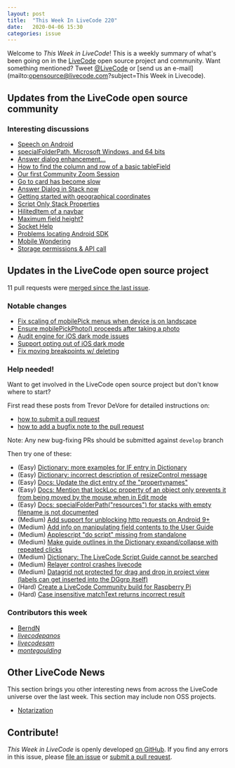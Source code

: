 ```yaml
---
layout: post
title:  "This Week In LiveCode 220"
date:   2020-04-06 15:30
categories: issue
---
```


Welcome to *This Week in LiveCode*!  This is a weekly summary of what's been
going on in the [LiveCode](https://livecode.com/) open source project and
community.  Want something mentioned?  Tweet
[@LiveCode](https://twitter.com/LiveCode) or
[send us an e-mail](mailto:opensource@livecode.com?subject=This Week in Livecode).

## Updates from the LiveCode open source community

<!---
### News & blog posts

- [October only: Get a Hacktoberfest t-shirt by contributing to LiveCode](https://hacktoberfest.digitalocean.com): Submit 4 pull requests and get a free Hacktoberfest T-shirt!
--->

### Interesting discussions

- [Speech on Android](https://www.mail-archive.com/use-livecode@lists.runrev.com/msg106813.html)
- [specialFolderPath, Microsoft Windows, and 64 bits](https://www.mail-archive.com/use-livecode@lists.runrev.com/msg106814.html)
- [Answer dialog enhancement...](https://www.mail-archive.com/use-livecode@lists.runrev.com/msg106832.html)
- [How to find the column and row of a basic tableField](https://www.mail-archive.com/use-livecode@lists.runrev.com/msg106849.html)
- [Our first Community Zoom Session](https://www.mail-archive.com/use-livecode@lists.runrev.com/msg106861.html)
- [Go to card has become slow](https://www.mail-archive.com/use-livecode@lists.runrev.com/msg106879.html)
- [Answer Dialog in Stack now](https://www.mail-archive.com/use-livecode@lists.runrev.com/msg106889.html)
- [Getting started with geographical coordinates](https://www.mail-archive.com/use-livecode@lists.runrev.com/msg106909.html)
- [Script Only Stack Properties](https://www.mail-archive.com/use-livecode@lists.runrev.com/msg106953.html)
- [HilitedItem of a navbar](https://www.mail-archive.com/use-livecode@lists.runrev.com/msg106967.html)
- [Maximum field height?](https://www.mail-archive.com/use-livecode@lists.runrev.com/msg106975.html)
- [Socket Help](https://www.mail-archive.com/use-livecode@lists.runrev.com/msg106992.html)
- [Problems locating Android SDK](https://www.mail-archive.com/use-livecode@lists.runrev.com/msg107003.html)
- [Mobile Wondering](https://www.mail-archive.com/use-livecode@lists.runrev.com/msg107017.html)
- [Storage permissions & API call](http://forums.livecode.com/viewtopic.php?t=33863&p=189737#p189737)


## Updates in the LiveCode open source project

11 pull requests were [merged since the last issue](https://github.com/search?q=org%3Alivecode+is%3Apublic+is%3Apr+is%3Amerged+merged%3A2020-03-30..2020-04-05&type=Issues).

<!--
### New LiveCode releases

- [Release 9.6.0 DP-3](https://www.mail-archive.com/use-livecode@lists.runrev.com/msg106553.html)
-->

### Notable changes

- [Fix scaling of mobilePick menus when device is on landscape](https://github.com/livecode/livecode/pull/7311)
- [Ensure mobilePickPhoto() proceeds after taking a photo](https://github.com/livecode/livecode/pull/7309)
- [Audit engine for iOS dark mode issues](https://github.com/livecode/livecode/pull/7305)
- [Support opting out of iOS dark mode](https://github.com/livecode/livecode/pull/7301)
- [Fix moving breakpoints w/ deleting](https://github.com/livecode/livecode-ide/pull/2120)

<!---
### Bug of the week

- [Bug 22636 - handler textFormatSelection of stack editorcommon eats returns at end of text](https://quality.livecode.com/show_bug.cgi?id=22636)

The reporter provided a detailed recipe and that allowed us to test and confirm the problem quickly, and also submitted a PR with a suggested fix.
--->

### Help needed!

Want to get involved in the LiveCode open source project but don't know where
to start?  

First read these posts from Trevor DeVore for detailed instructions on:

- [how to submit a pull request](https://www.mail-archive.com/use-livecode@lists.runrev.com/msg98530.html)
- [how to add a bugfix note to the pull request](https://www.mail-archive.com/use-livecode@lists.runrev.com/msg98611.html)

Note: Any new bug-fixing PRs should be submitted against `develop` branch

Then try one of these:

- (Easy) [Dictionary: more examples for IF entry in Dictionary](https://quality.livecode.com/show_bug.cgi?id=22589)
- (Easy) [Dictionary: incorrect description of resizeControl message](https://quality.livecode.com/show_bug.cgi?id=17118)
- (Easy) [Docs: Update the dict entry of the "propertynames"](https://quality.livecode.com/show_bug.cgi?id=7375)
- (Easy) [Docs: Mention that lockLoc property of an object only prevents it from being moved by the mouse when in Edit mode](https://quality.livecode.com/show_bug.cgi?id=19848)
- (Easy) [Docs: specialFolderPath("resources") for stacks with empty filename is not documented](https://quality.livecode.com/show_bug.cgi?id=21183)
- (Medium) [Add support for unblocking http requests on Android 9+](http://quality.livecode.com/show_bug.cgi?id=22400)
- (Medium) [Add info on manipulating field contents to the User Guide](http://quality.livecode.com/show_bug.cgi?id=18990)
- (Medium) [Applescript "do script" missing from standalone](http://quality.livecode.com/show_bug.cgi?id=20993)
- (Medium) [Make guide outlines in the Dictionary expand/collapse with repeated clicks](http://quality.livecode.com/show_bug.cgi?id=18184)
- (Medium) [Dictionary: The LiveCode Script Guide cannot be searched](http://quality.livecode.com/show_bug.cgi?id=15957)
- (Medium) [Relayer control crashes livecode](https://quality.livecode.com/show_bug.cgi?id=21460)
- (Medium) [Datagrid not protected for drag and drop in project view (labels can get inserted into the DGgrp itself)](https://quality.livecode.com/show_bug.cgi?id=21750)
- (Hard) [Create a LiveCode Community build for Raspberry Pi](http://forums.livecode.com/viewtopic.php?f=76&t=27912)
- (Hard) [Case insensitive matchText returns incorrect result](https://quality.livecode.com/show_bug.cgi?id=15312)


### Contributors this week

- [BerndN](https://github.com/BerndN)
- *[livecodepanos](https://github.com/livecodepanos)*
- *[livecodesam](https://github.com/livecodesam)*
- *[montegoulding](https://github.com/montegoulding)*  


## Other LiveCode News

This section brings you other interesting news from across the LiveCode universe over the last week. This section may include non OSS projects.

- [Notarization](https://www.mail-archive.com/use-livecode@lists.runrev.com/msg106839.html)


<!---
## Upcoming events

* [SoCal LiveCode Group Meeting: March 5, Pasadena](https://forums.livecode.com/viewtopic.php?f=50&t=33729)
--->

## Contribute!

*This Week in LiveCode* is openly developed
[on GitHub](https://github.com/livecode/this-week-in-livecode).
If you find any errors in this issue, please
[file an issue](https://github.com/livecode/this-week-in-livecode/issues) or
[submit a pull request](https://github.com/livecode/this-week-in-livecode/pulls).
